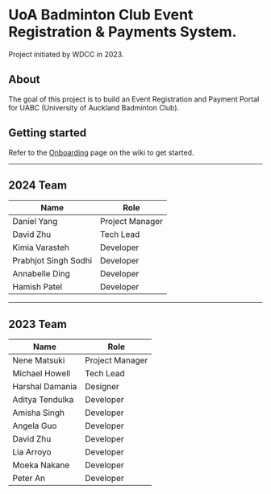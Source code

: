 # UoA Badminton Club Event Registration & Payments System.

Project initiated by WDCC in 2023.

## About

The goal of this project is to build an Event Registration and Payment Portal for UABC (University of Auckland Badminton Club).

## Getting started

Refer to the [Onboarding](https://github.com/UoaWDCC/uabc-portal/wiki/Onboarding) page on the wiki to get started.

---

## 2024 Team

| Name                 | Role            |
| -------------------- | --------------- |
| Daniel Yang          | Project Manager |
| David Zhu            | Tech Lead       |
| Kimia Varasteh       | Developer       |
| Prabhjot Singh Sodhi | Developer       |
| Annabelle Ding       | Developer       |
| Hamish Patel         | Developer       |

---

## 2023 Team

| Name            | Role            |
| --------------- | --------------- |
| Nene Matsuki    | Project Manager |
| Michael Howell  | Tech Lead       |
| Harshal Damania | Designer        |
| Aditya Tendulka | Developer       |
| Amisha Singh    | Developer       |
| Angela Guo      | Developer       |
| David Zhu       | Developer       |
| Lia Arroyo      | Developer       |
| Moeka Nakane    | Developer       |
| Peter An        | Developer       |
